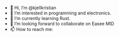 - 👋 Hi, I’m @kjellkristian
- 👀 I’m interested in programming and electronics.
- 🌱 I’m currently learning Rust.
- 💞️ I’m looking forward to collaborate on Easee MID
- 📫 How to reach me:

<!---
kjellkristian/kjellkristian is a ✨ special ✨ repository because its `README.md` (this file) appears on your GitHub profile.
You can click the Preview link to take a look at your changes.
--->
